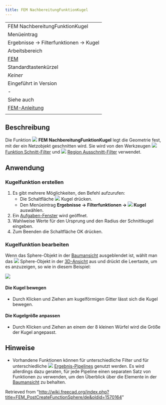 ```yaml
---
title: FEM NachbereitungFunktionKugel
---
```

|  |
| --- |
| FEM NachbereitungFunktionKugel |
| Menüeintrag |
| Ergebnisse → Filterfunktionen → Kugel |
| Arbeitsbereich |
| [FEM](/FEM_Workbench/de "FEM Workbench/de") |
| Standardtastenkürzel |
| *Keiner* |
| Eingeführt in Version |
| - |
| Siehe auch |
| [FEM-Anleitung](/FEM_tutorial/de "FEM tutorial/de") |
|  |

## Beschreibung

Die Funktion ![](/images/FEM_PostCreateFunctionSphere.svg) **FEM NachbereitungFunktionKugel** legt die Geometrie fest, mit der ein Netzobjekt geschnitten wird. Sie wird von den Werkzeugen ![](/images/FEM_PostFilterCutFunction.svg) [Funktion Schnitt-Filter](/FEM_PostFilterCutFunction/de "FEM PostFilterCutFunction/de") und ![](/images/FEM_PostFilterClipRegion.svg) [Region Ausschnitt-Filter](/FEM_PostFilterClipRegion/de "FEM PostFilterClipRegion/de") verwendet.

## Anwendung

### Kugelfunktion erstellen

1. Es gibt mehrere Möglichkeiten, den Befehl aufzurufen:
   * Die Schaltfläche ![](/images/FEM_PostCreateFunctionSphere.svg) Kugel drücken.
   * Den Menüeintrag **Ergebnisse → Filterfunktionen → ![](/images/FEM_PostCreateFunctionSphere.svg) Kugel** auswählen.
2. Ein [Aufgaben-Fenster](/Task_panel/de "Task panel/de") wird geöffnet.
3. Wahlweise Werte für den Ursprung und den Radius der Schnittkugel eingeben.
4. Zum Beenden die Schaltfläche OK drücken.

### Kugelfunktion bearbeiten

Wenn das Sphere-Objekt in der [Baumansicht](/Tree_view/de "Tree view/de") ausgeblendet ist, wählt man das ![](/images/FEM_PostCreateFunctionSphere.svg) Sphere-Objekt in der [3D-Ansicht](/3D_view/de "3D view/de") aus und drückt die Leertaste, um es anzuzeigen, so wie in diesem Beispiel:

![](/images/FEM_Sphere-Cut-Function-Example.png)

#### Die Kugel bewegen

* Durch Klicken und Ziehen am kugelförmigen Gitter lässt sich die Kugel bewegen.

#### Die Kugelgröße anpassen

* Durch Klicken und Ziehen an einem der 8 kleinen Würfel wird die Größe der Kugel angepasst.

## Hinweise

* Vorhandene Funktionen können für unterschiedliche Filter und für unterschiedliche ![](/images/FEM_PostPipelineFromResult.svg) [Ergebnis-Pipelines](/FEM_PostPipelineFromResult/de "FEM PostPipelineFromResult/de") genutzt werden. Es wird allerdings dazu geraten, für jede Pipeline einen separaten Satz von Funktionen zu verwenden, um den Überblick über die Elemente in der [Baumansicht](/Tree_view/de "Tree view/de") zu behalten.

Retrieved from "<http://wiki.freecad.org/index.php?title=FEM_PostCreateFunctionSphere/de&oldid=1570164>"